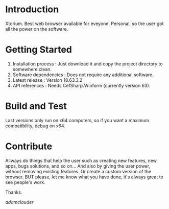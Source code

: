 # Introduction
Xtorium. Best web browser available for eveyone. Personal, so the user got all the power on the software.

# Getting Started
1.	Installation process : Just download it and copy the project directory to somewhere clean.
2.	Software dependencies : Does not require any additional software.
3.	Latest release : Version 18.63.3.2
4.	API references : Needs CefSharp.Winform (currently version 63).

# Build and Test
Last versions only run on x64 computers, so if you want a maximum compatibility, debug on x64.

# Contribute
Allways do things that help the user such as creating new features, new apps, bugs solutions, and so on... And also by giving the user power, without removing existing features.
Or create a custom version of the browser. BUT please, let me know what you have done, it's always great to see people's work.

Thanks.

 _adamclouder_